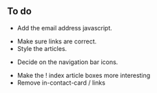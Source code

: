 ## To do

+ Add the email address javascript.
* Make sure links are correct.
* Style the articles.
+ Decide on the navigation bar icons.
* Make the ! index article boxes more interesting
* Remove in-contact-card / links
